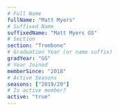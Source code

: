 ```yaml
---
# Full Name
fullName: "Matt Myers"
# Suffixed Name
suffixedName: "Matt Myers GS"
# Section
section: "Trombone"
# Graduation Year (or name suffix)
gradYear: "GS"
# Year Joined
memberSince: "2018"
# Active Seasons
seasons: ["2019/20"]
# Is active member?
active: "true"
---
```



